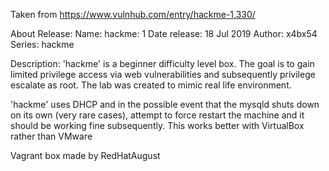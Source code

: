 Taken from https://www.vulnhub.com/entry/hackme-1,330/ 

About Release:
    Name: hackme: 1
    Date release: 18 Jul 2019
    Author: x4bx54
    Series: hackme

Description:
'hackme' is a beginner difficulty level box. The goal is to gain limited privilege access via web vulnerabilities and subsequently privilege escalate as root. The lab was created to mimic real life environment.

'hackme' uses DHCP and in the possible event that the mysqld shuts down on its own (very rare cases), attempt to force restart the machine and it should be working fine subsequently.
This works better with VirtualBox rather than VMware
 
Vagrant box made by RedHatAugust
